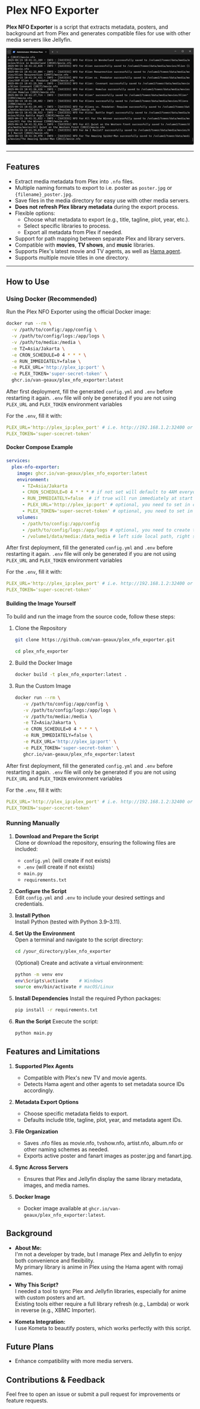 # Plex NFO Exporter

**Plex NFO Exporter** is a script that extracts metadata, posters, and background art from Plex and generates compatible files for use with other media servers like Jellyfin.  

![alt text](image.png)

---

## Features
- Extract media metadata from Plex into `.nfo` files.
- Multiple naming formats to export to i.e. poster as `poster.jpg` or `{filename}_poster.jpg`.
- Save files in the media directory for easy use with other media servers.
- **Does not refresh Plex library metadata** during the export process.
- Flexible options:
  - Choose what metadata to export (e.g., title, tagline, plot, year, etc.).
  - Select specific libraries to process.
  - Export all metadata from Plex if needed.
- Support for path mapping between separate Plex and library servers.
- Compatible with **movies**, **TV shows**, and **music** libraries.
- Supports Plex's latest movie and TV agents, as well as [Hama agent](https://github.com/ZeroQI/Hama.bundle).
- Supports multiple movie titles in one directory.

---

## How to Use

### Using Docker (Recommended)

Run the Plex NFO Exporter using the official Docker image:
```bash
docker run --rm \
  -v /path/to/config:/app/config \
  -v /path/to/config/logs:/app/logs \
  -v /path/to/media:/media \
  -e TZ=Asia/Jakarta \
  -e CRON_SCHEDULE=0 4 * * * \
  -e RUN_IMMEDIATELY=false \
  -e PLEX_URL='http://plex_ip:port' \
  -e PLEX_TOKEN='super-secret-token' \
  ghcr.io/van-geaux/plex_nfo_exporter:latest
```

After first deployment, fill the generated `config.yml` and `.env` before restarting it again.
`.env` file will only be generated if you are not using `PLEX_URL` and `PLEX_TOKEN` environment variables

For the `.env`, fill it with:
```yaml
PLEX_URL='http://plex_ip:plex_port' # i.e. http://192.168.1.2:32400 or https://plex.yourdomain.tld if using proxy
PLEX_TOKEN='super-scecret-token'
```

#### Docker Compose Example

```yaml
services:
  plex-nfo-exporter:
    image: ghcr.io/van-geaux/plex_nfo_exporter:latest
    environment:
      - TZ=Asia/Jakarta
      - CRON_SCHEDULE=0 4 * * * # if not set will default to 4AM everyday
      - RUN_IMMEDIATELY=false  # if true will run immediately at start regardless of cron
      - PLEX_URL='http://plex_ip:port' # optional, you need to set in config.yml otherwise
      - PLEX_TOKEN='super-secret-token' # optional, you need to set in config.yml otherwise
    volumes:
      - /path/to/config:/app/config
      - /path/to/config/logs:/app/logs # optional, you need to create the logs folder if you want to mount it
      - /volume1/data/media:/data_media # left side local path, right side plex path. YOU NEED TO SET THIS EVEN IF BOTH ARE THE SAME
```

After first deployment, fill the generated `config.yml` and `.env` before restarting it again.
`.env` file will only be generated if you are not using `PLEX_URL` and `PLEX_TOKEN` environment variables

For the `.env`, fill it with:
```yaml
PLEX_URL='http://plex_ip:plex_port' # i.e. http://192.168.1.2:32400 or https://plex.yourdomain.tld if using proxy
PLEX_TOKEN='super-scecret-token'
```

#### Building the Image Yourself

To build and run the image from the source code, follow these steps:

1. Clone the Repository
   ```bash
   git clone https://github.com/van-geaux/plex_nfo_exporter.git
   ```
   ```bash
   cd plex_nfo_exporter
   ```

2. Build the Docker Image
   ```bash
   docker build -t plex_nfo_exporter:latest .
   ```

3. Run the Custom Image
   ```bash
   docker run --rm \
      -v /path/to/config:/app/config \
      -v /path/to/config/logs:/app/logs \
      -v /path/to/media:/media \
      -e TZ=Asia/Jakarta \
      -e CRON_SCHEDULE=0 4 * * * \
      -e RUN_IMMEDIATELY=false \
      -e PLEX_URL='http://plex_ip:port' \
      -e PLEX_TOKEN='super-secret-token' \
      ghcr.io/van-geaux/plex_nfo_exporter:latest
   ```

After first deployment, fill the generated `config.yml` and `.env` before restarting it again.
`.env` file will only be generated if you are not using `PLEX_URL` and `PLEX_TOKEN` environment variables

For the `.env`, fill it with:
```yaml
PLEX_URL='http://plex_ip:plex_port' # i.e. http://192.168.1.2:32400 or https://plex.yourdomain.tld if using proxy
PLEX_TOKEN='super-scecret-token'
```

### Running Manually

1. **Download and Prepare the Script**  
   Clone or download the repository, ensuring the following files are included:
   - `config.yml` (will create if not exists)
   - `.env` (will create if not exists)
   - `main.py`  
   - `requirements.txt`  

2. **Configure the Script**  
   Edit `config.yml` and `.env` to include your desired settings and credentials.

3. **Install Python**  
   Install Python (tested with Python 3.9–3.11).  

4. **Set Up the Environment**  
   Open a terminal and navigate to the script directory:
   ```bash
   cd /your_directory/plex_nfo_exporter
   ```

   (Optional) Create and activate a virtual environment:
   ```bash
   python -m venv env  
   env\Scripts\activate    # Windows  
   source env/bin/activate # macOS/Linux
   ```

5. **Install Dependencies**
   Install the required Python packages:
   ```bash
   pip install -r requirements.txt
   ```

6. **Run the Script**
   Execute the script:
   ```bash
   python main.py
   ```
   
## Features and Limitations

1. **Supported Plex Agents**
   - Compatible with Plex's new TV and movie agents.
   - Detects Hama agent and other agents to set metadata source IDs accordingly.

2. **Metadata Export Options**
   - Choose specific metadata fields to export.
   - Defaults include title, tagline, plot, year, and metadata agent IDs.

3. **File Organization**
   - Saves .nfo files as movie.nfo, tvshow.nfo, artist.nfo, album.nfo or other naming schemes as needed.
   - Exports active poster and fanart images as poster.jpg and fanart.jpg.

4. **Sync Across Servers**
   - Ensures that Plex and Jellyfin display the same library metadata, images, and media names.

5. **Docker Image**
   - Docker image available at `ghcr.io/van-geaux/plex_nfo_exporter:latest`.

## Background

- **About Me:**  
   I'm not a developer by trade, but I manage Plex and Jellyfin to enjoy both convenience and flexibility.  
   My primary library is anime in Plex using the Hama agent with romaji names.

- **Why This Script?**  
   I needed a tool to sync Plex and Jellyfin libraries, especially for anime with custom posters and art.  
   Existing tools either require a full library refresh (e.g., Lambda) or work in reverse (e.g., XBMC Importer).

- **Kometa Integration:**  
   I use Kometa to beautify posters, which works perfectly with this script.

## Future Plans

- Enhance compatibility with more media servers.

## Contributions & Feedback

Feel free to open an issue or submit a pull request for improvements or feature requests.